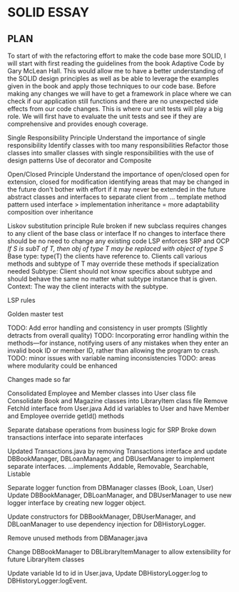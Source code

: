 # SOLID ESSAY


## PLAN

To start of with the refactoring effort to make the code base more SOLID, I will start with first reading
the guidelines from the book Adaptive Code by Gary McLean Hall. This would allow me to have a better
understanding of the SOLID design principles as well as be able to leverage the examples given in the
book and apply those techniques to our code base. Before making any changes we will have to get a framework
in place where we can check if our application still functions and there are no unexpected side effects
from our code changes. This is where our unit tests will play a big role. We will first have to evaluate
the unit tests and see if they are comprehensive and provides enough coverage.

Single Responsibility Principle
Understand the importance of single responsibility
Identify classes with too many responsibilities
Refactor those classes into smaller classes with single responsibilities with the use of design patterns
Use of decorator and Composite

Open/Closed Principle
Understand the importance of open/closed
open for extension, closed for modification
identifying areas that may be changed in the future
don't bother with effort if it may never be extended in the future
abstract classes and interfaces to separate client from ...
template method pattern used
interface > implementation inheritance = more adaptability
composition over inheritance

Liskov substitution principle
Rule broken if new subclass requires changes to any client of the base class or interface
If no changes to interface there should be no need to change any existing code
LSP enforces SRP and OCP
*If S is subT of T, then obj of type T may be replaced with object of type S*
Base type: type(T) the clients have reference to. Clients call various methods and subtype of T
may override these methods if specialization needed
Subtype: Client should not know specifics about subtype and should behave the same no matter what
subtype instance that is given.
Context: The way the client interacts with the subtype.

LSP rules
 




Golden master test

TODO: Add error handling and consistency in user prompts (Slightly detracts from overall quality)
TODO: Incorporating error handling within the methods—for instance, notifying users of any mistakes when they enter an invalid book ID or member ID, rather than allowing the program to crash.
TODO: minor issues with variable naming inconsistencies
TODO: areas where modularity could be enhanced

Changes made so far

Consolidated Employee and Member classes into User class file
Consolidate Book and Magazine classes into LibraryItem class file
Remove FetchId interface from User.java
Add id variables to User and have Member and Employee override getId() methods

Separate database operations from business logic for SRP
Broke down transactions interface into separate interfaces

Updated Transactions.java by removing Transactions interface and update DBBookManager, DBLoanManager, and DBUserManager to implement separate interfaces.
...implements Addable<T Obj>, Removable, Searchable, Listable

Separate logger function from DBManager classes (Book, Loan, User)
Update DBBookManager, DBLoanManager, and DBUserManager to use new logger interface by
creating new logger object.

Update constructors for DBBookManager, DBUserManager, and DBLoanManager to use dependency injection for DBHistoryLogger.

Remove unused methods from DBManager.java

Change DBBookManager to DBLibraryItemManager to allow extensibility for future LibraryItem classes

Update variable Id to id in User.java, Update DBHistoryLogger:log to DBHistoryLogger:logEvent.